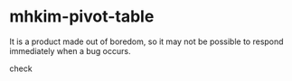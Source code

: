 # mhkim-pivot-table

It is a product made out of boredom, so it may not be possible to respond immediately when a bug occurs.

check
